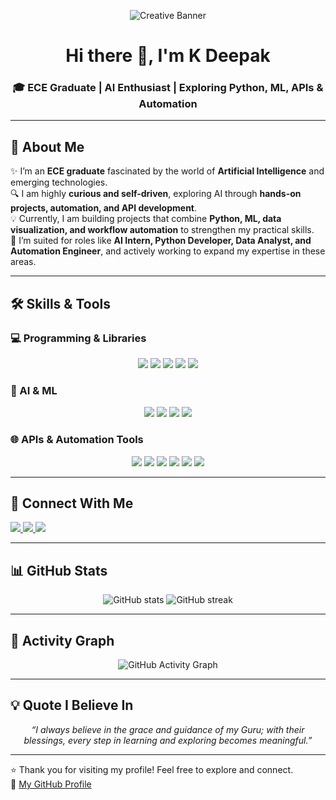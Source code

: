 <!-- GitHub Profile README -->

<!-- Banner -->
<p align="center">
  <img src="https://readme-typing-svg.demolab.com?font=Fira+Code&weight=600&size=24&pause=1000&color=00CFFF&center=true&vCenter=true&width=800&lines=Welcome+to+My+GitHub+Profile;Exploring+AI+and+Innovative+Projects;Hands-on+Learning+and+Automation" alt="Creative Banner" />
</p>

<h1 align="center">Hi there 👋, I'm K Deepak</h1>
<h3 align="center">🎓 ECE Graduate | AI Enthusiast | Exploring Python, ML, APIs & Automation</h3>

---

## 🌟 About Me
✨ I’m an **ECE graduate** fascinated by the world of **Artificial Intelligence** and emerging technologies.  
🔍 I am highly **curious and self-driven**, exploring AI through **hands-on projects, automation, and API development**.  
💡 Currently, I am building projects that combine **Python, ML, data visualization, and workflow automation** to strengthen my practical skills.  
🎯 I’m suited for roles like **AI Intern, Python Developer, Data Analyst, and Automation Engineer**, and actively working to expand my expertise in these areas.

---

## 🛠️ Skills & Tools

### 💻 Programming & Libraries
<p align="center">
  <img src="https://img.shields.io/badge/Python-3776AB?style=for-the-badge&logo=python&logoColor=white" />
  <img src="https://img.shields.io/badge/NumPy-013243?style=for-the-badge&logo=numpy&logoColor=white" />
  <img src="https://img.shields.io/badge/Pandas-150458?style=for-the-badge&logo=pandas&logoColor=white" />
  <img src="https://img.shields.io/badge/Seaborn-4C72B0?style=for-the-badge&logo=seaborn&logoColor=white" />
  <img src="https://img.shields.io/badge/Matplotlib-11557C?style=for-the-badge&logo=matplotlib&logoColor=white" />
</p>

### 🤖 AI & ML
<p align="center">
  <img src="https://img.shields.io/badge/LLMs-FF6F00?style=for-the-badge&logo=openai&logoColor=white" />
  <img src="https://img.shields.io/badge/LangChain-1A1A1A?style=for-the-badge&logo=chainlink&logoColor=white" />
  <img src="https://img.shields.io/badge/LangGraph-000000?style=for-the-badge&logo=graphql&logoColor=white" />
  <img src="https://img.shields.io/badge/CrewAI-8A2BE2?style=for-the-badge&logo=airplayvideo&logoColor=white" />
</p>

### 🌐 APIs & Automation Tools
<p align="center">
  <img src="https://img.shields.io/badge/FastAPI-009688?style=for-the-badge&logo=fastapi&logoColor=white" />
  <img src="https://img.shields.io/badge/API_Testing-FF6F61?style=for-the-badge" />
  <img src="https://img.shields.io/badge/n8n-EA4C89?style=for-the-badge&logo=n8n&logoColor=white" />
  <img src="https://img.shields.io/badge/Cursor-0A66C2?style=for-the-badge" />
  <img src="https://img.shields.io/badge/Zapier-FF4A00?style=for-the-badge&logo=zapier&logoColor=white" />
  <img src="https://img.shields.io/badge/Lovable-FF69B4?style=for-the-badge" />
</p>

---

## 🔗 Connect With Me
<p align="left">
  <a href="https://www.linkedin.com/in/kalava-deepak" target="_blank">
    <img src="https://img.shields.io/badge/LinkedIn-0077B5.svg?&style=for-the-badge&logo=linkedin&logoColor=white" />
  </a>
  <a href="mailto:kalavadeepak2001@gmail.com">
    <img src="https://img.shields.io/badge/Email-D14836?style=for-the-badge&logo=gmail&logoColor=white" />
  </a>
  <a href="tel: +91-9502684256">
    <img src="https://img.shields.io/badge/Mobile-25D366?style=for-the-badge&logo=whatsapp&logoColor=white" />
  </a>
</p>

---

## 📊 GitHub Stats
<p align="center">
  <img src="https://github-readme-stats.vercel.app/api?username=kdeepak2001&show_icons=true&theme=radical" alt="GitHub stats" />
  <img src="https://github-readme-streak-stats.herokuapp.com/?user=kdeepak2001&theme=radical" alt="GitHub streak" />
</p>

---

## 🚀 Activity Graph
<p align="center">
  <img src="https://github-readme-activity-graph.vercel.app/graph?username=kdeepak2001&theme=react-dark" alt="GitHub Activity Graph" />
</p>

---

## 💡 Quote I Believe In
<p align="center"><i>“I always believe in the grace and guidance of my Guru; with their blessings, every step in learning and exploring becomes meaningful.”</i></p>

---

⭐️ Thank you for visiting my profile! Feel free to explore and connect.  
🔗 [My GitHub Profile](https://github.com/kdeepak2001)
